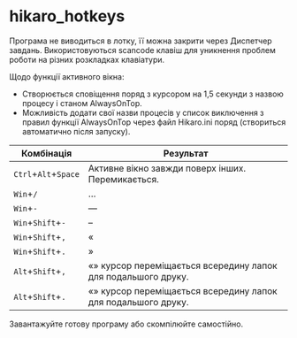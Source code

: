 # hikaro_hotkeys
Програма не виводиться в лотку, її можна закрити через Диспетчер завдань. Використовуються scancode клавіш для уникнення проблем роботи на різних розкладках клавіатури.

Щодо функції активного вікна:
- Створюється сповіщення поряд з курсором на 1,5 секунди з назвою процесу і станом AlwaysOnTop.
- Можливість додати свої назви процесів у список виключення з правил функції AlwaysOnTop через файл Hikaro.ini поряд (створиться автоматично після запуску).

| Комбінація  | Результат |
| - | - |
| `Ctrl`+`Alt`+`Space` | Активне вікно завжди поверх інших. Перемикається. |
| `Win`+`/`  | … |
| `Win`+`-`  | — |
| `Win`+`Shift`+`-` | – |
| `Win`+`Shift`+`,` | « |
| `Win`+`Shift`+`.` | » |
| `Alt`+`Shift`+`,` | «» курсор переміщається всередину лапок для подальшого друку. |
| `Alt`+`Shift`+`.` | «» курсор переміщається всередину лапок для подальшого друку. |

Завантажуйте готову програму або скомпілюйте самостійно.
